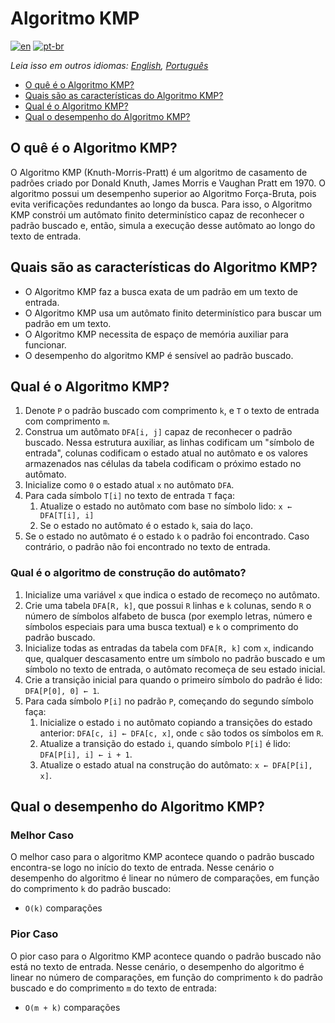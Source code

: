 # Algoritmo KMP

[![en](https://img.shields.io/badge/lang-en-red.svg)](./README.md) [![pt-br](https://img.shields.io/badge/lang-pt--br-green.svg)](README.pt-br.md)

_Leia isso em outros idiomas: [English](README.md), [Português](README.pt-br.md)_

- [O quê é o Algoritmo KMP?](#o-quê-é-o-algoritmo-kmp)
- [Quais são as características do Algoritmo KMP?](#quais-são-as-características-do-algoritmo-kmp)
- [Qual é o Algoritmo KMP?](#qual-é-o-algoritmo-kmp)
- [Qual o desempenho do Algoritmo KMP?](#qual-o-desempenho-do-algoritmo-kmp)

## O quê é o Algoritmo KMP?

O Algoritmo KMP (Knuth-Morris-Pratt) é um algoritmo de casamento de padrões criado por Donald Knuth, James Morris e Vaughan Pratt em 1970. O algoritmo possui um desempenho superior ao Algoritmo Força-Bruta, pois evita verificações redundantes ao longo da busca. Para isso, o Algoritmo KMP constrói um autômato finito determinístico capaz de reconhecer o padrão buscado e, então, simula a execução desse autômato ao longo do texto de entrada.

## Quais são as características do Algoritmo KMP?

- O Algoritmo KMP faz a busca exata de um padrão em um texto de entrada.
- O Algoritmo KMP usa um autômato finito determinístico para buscar um padrão em um texto.
- O Algoritmo KMP necessita de espaço de memória auxiliar para funcionar.
- O desempenho do algoritmo KMP é sensível ao padrão buscado.

## Qual é o Algoritmo KMP?

1. Denote `P` o padrão buscado com comprimento `k`, e `T` o texto de entrada com comprimento `m`.
2. Construa um autômato `DFA[i, j]` capaz de reconhecer o padrão buscado. Nessa estrutura auxiliar, as linhas codificam um "símbolo de entrada", colunas codificam o estado atual no autômato e os valores armazenados nas células da tabela codificam o próximo estado no autômato.
3. Inicialize como `0` o estado atual `x` no autômato `DFA`.
4. Para cada símbolo `T[i]` no texto de entrada `T` faça:
    1. Atualize o estado no autômato com base no símbolo lido: `x ← DFA[T[i], i]`
    2. Se o estado no autômato é o estado `k`, saia do laço.
5. Se o estado no autômato é o estado `k` o padrão foi encontrado. Caso contrário, o padrão não foi encontrado no texto de entrada.

### Qual é o algoritmo de construção do autômato?

1. Inicialize uma variável `x` que indica o estado de recomeço no autômato.
2. Crie uma tabela `DFA[R, k]`, que possui `R` linhas e `k` colunas, sendo `R` o número de símbolos alfabeto de busca (por exemplo letras, número e símbolos especiais para uma busca textual) e `k` o comprimento do padrão buscado.
3. Inicialize todas as entradas da tabela com `DFA[R, k]` com `x`, indicando que, qualquer descasamento entre um símbolo no padrão buscado e um símbolo no texto de entrada, o autômato recomeça de seu estado inicial.
4. Crie a transição inicial para quando o primeiro símbolo do padrão é lido:  `DFA[P[0], 0] ← 1`.
5. Para cada símbolo `P[i]` no padrão `P`, começando do segundo símbolo faça:
    1. Inicialize o estado `i` no autômato copiando a transições do estado anterior: `DFA[c, i] ← DFA[c, x]`, onde `c` são todos os símbolos em `R`.
    2. Atualize a transição do estado `i`, quando símbolo `P[i]` é lido: `DFA[P[i], i] ← i + 1`.
    3. Atualize o estado atual na construção do autômato: `x ← DFA[P[i], x]`.

## Qual o desempenho do Algoritmo KMP?

### Melhor Caso

O melhor caso para o algoritmo KMP acontece quando o padrão buscado encontra-se logo no início do texto de entrada. Nesse cenário o desempenho do algoritmo é linear no número de comparações, em função do comprimento `k` do padrão buscado:

- `O(k)` comparações

### Pior Caso

O pior caso para o Algoritmo KMP acontece quando o padrão buscado não está no texto de entrada. Nesse cenário, o desempenho do algoritmo é linear no número de comparações, em função do comprimento `k` do padrão buscado e do comprimento `m` do texto de entrada:

- `O(m + k)` comparações
